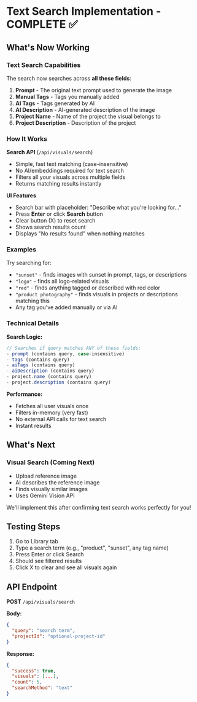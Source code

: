 # Text Search Implementation - COMPLETE ✅

## What's Now Working

### Text Search Capabilities
The search now searches across **all these fields**:

1. **Prompt** - The original text prompt used to generate the image
2. **Manual Tags** - Tags you manually added
3. **AI Tags** - Tags generated by AI
4. **AI Description** - AI-generated description of the image
5. **Project Name** - Name of the project the visual belongs to
6. **Project Description** - Description of the project

### How It Works

**Search API** (`/api/visuals/search`)
- Simple, fast text matching (case-insensitive)
- No AI/embeddings required for text search
- Filters all your visuals across multiple fields
- Returns matching results instantly

**UI Features**
- Search bar with placeholder: "Describe what you're looking for..."
- Press **Enter** or click **Search** button
- Clear button (X) to reset search
- Shows search results count
- Displays "No results found" when nothing matches

### Examples

Try searching for:
- `"sunset"` - finds images with sunset in prompt, tags, or descriptions
- `"logo"` - finds all logo-related visuals
- `"red"` - finds anything tagged or described with red color
- `"product photography"` - finds visuals in projects or descriptions matching this
- Any tag you've added manually or via AI

### Technical Details

**Search Logic:**
```typescript
// Searches if query matches ANY of these fields:
- prompt (contains query, case-insensitive)
- tags (contains query)
- aiTags (contains query)
- aiDescription (contains query)
- project.name (contains query)  
- project.description (contains query)
```

**Performance:**
- Fetches all user visuals once
- Filters in-memory (very fast)
- No external API calls for text search
- Instant results

## What's Next

### Visual Search (Coming Next)
- Upload reference image
- AI describes the reference image
- Finds visually similar images
- Uses Gemini Vision API

We'll implement this after confirming text search works perfectly for you!

## Testing Steps

1. Go to Library tab
2. Type a search term (e.g., "product", "sunset", any tag name)
3. Press Enter or click Search
4. Should see filtered results
5. Click X to clear and see all visuals again

## API Endpoint

**POST** `/api/visuals/search`

**Body:**
```json
{
  "query": "search term",
  "projectId": "optional-project-id"
}
```

**Response:**
```json
{
  "success": true,
  "visuals": [...],
  "count": 5,
  "searchMethod": "text"
}
```
